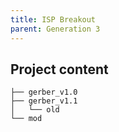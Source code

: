 ```yaml
---
title: ISP Breakout
parent: Generation 3
---
```



## Project content

```
├── gerber_v1.0
├── gerber_v1.1
│   └── old
└── mod
```